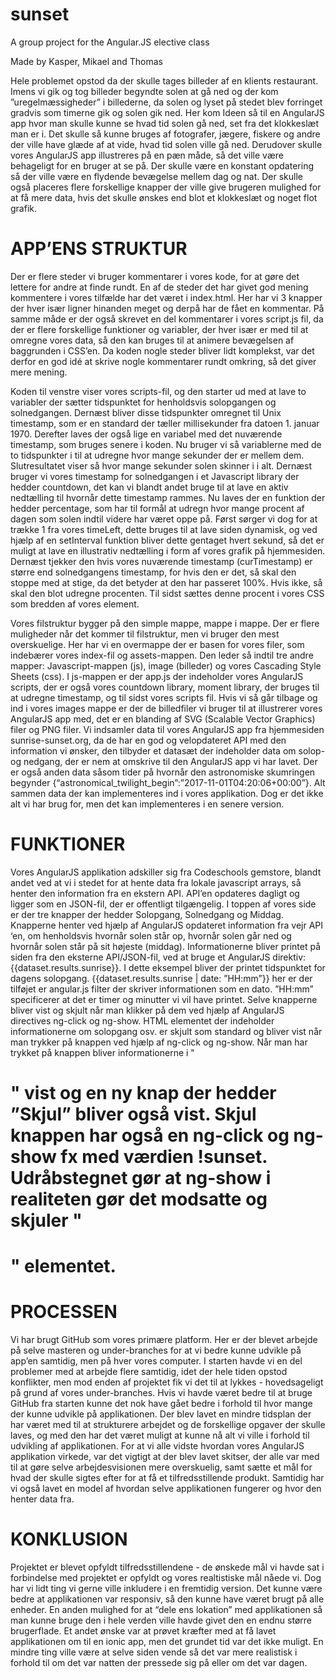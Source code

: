 # sunset
A group project for the Angular.JS elective class

Made by Kasper, Mikael and Thomas

Hele problemet opstod da der skulle tages billeder af en klients restaurant. Imens vi gik og tog billeder begyndte solen at gå ned og der kom ”uregelmæssigheder” i billederne, da solen og lyset på stedet blev forringet gradvis som timerne gik og solen gik ned. Her kom Ideen så til en AngularJS app hvor man skulle kunne se hvad tid solen gå ned, set fra det klokkeslæt man er i. Det skulle så kunne bruges af fotografer, jægere, fiskere og andre der ville have glæde af at vide, hvad tid solen ville gå ned.
Derudover skulle vores AngularJS app illustreres på en pæn måde, så det ville være behageligt for en bruger at se på. Der skulle være en konstant opdatering så der ville være en flydende bevægelse mellem dag og nat. Der skulle også placeres flere forskellige knapper der ville give brugeren mulighed for at få mere data, hvis det skulle ønskes end blot et klokkeslæt og noget flot grafik.

# APP’ENS STRUKTUR

Der er flere steder vi bruger kommentarer i vores kode, for at gøre det lettere for andre at finde rundt. En af de steder det har givet god mening kommentere i vores tilfælde har det været i index.html. Her har vi 3 knapper der hver især ligner hinanden meget og derpå har de fået en kommentar.
På samme måde er der også skrevet en del kommentarer i vores script.js fil, da der er flere forskellige funktioner og variabler, der hver især er med til at omregne vores data, så den kan bruges til at animere bevægelsen af baggrunden i CSS’en.
Da koden nogle steder bliver lidt komplekst, var det derfor en god idé at skrive nogle kommentarer rundt omkring, så det giver mere mening.

Koden til venstre viser vores scripts-fil, og den starter ud med at lave to variabler der sætter tidspunktet for henholdsvis solopgangen og solnedgangen. Dernæst bliver disse tidspunkter omregnet til Unix timestamp, som er en standard der tæller millisekunder fra datoen 1. januar 1970. Derefter laves der også lige en variabel med det nuværende timestamp, som bruges senere i koden.
Nu bruger vi så variablerne med de to tidspunkter i til at udregne hvor mange sekunder der er mellem dem. Slutresultatet viser så hvor mange sekunder solen skinner i i alt.
Dernæst bruger vi vores timestamp for solnedgangen i et Javascript library der hedder countdown, det kan vi blandt andet bruge til at lave en aktiv nedtælling til hvornår dette timestamp rammes.
Nu laves der en funktion der hedder percentage, som har til formål at udregn hvor mange procent af dagen som solen indtil videre har været oppe på.
Først sørger vi dog for at trække 1 fra vores timeLeft, dette bruges til at lave siden dynamisk, og ved hjælp af en setInterval funktion bliver dette gentaget hvert sekund, så det er muligt at lave en illustrativ nedtælling i form af vores grafik på hjemmesiden.
Dernæst tjekker den hvis vores nuværende timestamp (curTimestamp) er større end solnedgangens timestamp, for hvis den er det, så skal den stoppe med at stige, da det betyder at den har passeret 100%. Hvis ikke, så skal den blot udregne procenten. Til sidst sættes denne procent i vores CSS som bredden af vores element.

Vores filstruktur bygger på den simple mappe, mappe i mappe. Der er flere muligheder når det kommer til filstruktur, men vi bruger den mest overskuelige. Her har vi en overmappe der er basen for vores filer, som indebærer vores index-fil og assets-mappen. Den leder så indtil tre andre mapper: Javascript-mappen (js), image (billeder) og vores Cascading Style Sheets (css). I js-mappen er der app.js der indeholder vores AngularJS scripts, der er også vores countdown library, moment library, der bruges til at udregne timestamp, og til sidst vores scripts fil.
Hvis vi så går tilbage og ind i vores images mappe er der de billedfiler vi bruger til at illustrerer vores AngularJS app med, det er en blanding af SVG (Scalable Vector Graphics) filer og PNG filer.
Vi indsamler data til vores AngularJS app fra hjemmesiden sunrise-sunset.org, da de har en god og velopdateret API med den information vi ønsker, den tilbyder et datasæt der indeholder data om solop- og nedgang, der er nem at omskrive til den AngularJS app vi har lavet. Der er også anden data såsom tider på hvornår den astronomiske skumringen begynder {“astronomical_twilight_begin”:”2017-11-01T04:20:06+00:00”}.
Alt sammen data der kan implementeres ind i vores applikation. Dog er det ikke alt vi har brug for, men det kan implementeres i en senere version. 

# FUNKTIONER

Vores AngularJS applikation adskiller sig fra Codeschools gemstore, blandt andet ved at vi i stedet for at hente data fra lokale javascript arrays, så henter den information fra en ekstern API. API’en opdateres dagligt og ligger som en JSON-fil, der er offentligt tilgængelig.
I toppen af vores side er der tre knapper der hedder Solopgang, Solnedgang og Middag. Knapperne henter ved hjælp af AngularJS opdateret information fra vejr API ‘en, om henholdsvis hvornår solen står op, hvornår solen går ned og hvornår solen står på sit højeste (middag).
Informationerne bliver printet på siden fra den eksterne API/JSON-fil, ved at bruge et AngularJS direktiv: {{dataset.results.sunrise}}. I dette eksempel bliver der printet tidspunktet for dagens solopgang.
{{dataset.results.sunrise | date: ”HH:mm”}} her er der tilføjet er angular.js filter der skriver informationen som en dato. ”HH:mm” specificerer at det er timer og minutter vi vil have printet.
Selve knapperne bliver vist og skjult når man klikker på dem ved hjælp af AngularJS directives ng-click og ng-show. HTML elementet der indeholder informationerne om solopgang osv. er skjult som standard og bliver vist når man trykker på knappen ved hjælp af ng-click og ng-show. Når man har trykket på knappen bliver informationerne i "<h1>" vist og en ny knap der hedder ”Skjul” bliver også vist.
Skjul knappen har også en ng-click og ng-show fx med værdien !sunset. Udråbstegnet gør at ng-show i realiteten gør det modsatte og skjuler "<h1>" elementet.

# PROCESSEN

Vi har brugt GitHub som vores primære platform. Her er der blevet arbejde på selve masteren og under-branches for at vi bedre kunne udvikle på app’en samtidig, men på hver vores computer.
I starten havde vi en del problemer med at arbejde flere samtidig, idet der hele tiden opstod konflikter, men mod enden af projektet fik vi det til at lykkes - hovedsageligt på grund af vores under-branches. Hvis vi havde været bedre til at bruge GitHub fra starten kunne det nok have gået bedre i forhold til hvor mange der kunne udvikle på applikationen.
Der blev lavet en mindre tidsplan der har været med til at strukturere arbejdet og de forskellige opgaver der skulle laves, og med den har det været muligt at kunne nå alt vi ville i forhold til udvikling af applikationen.
For at vi alle vidste hvordan vores AngularJS applikation virkede, var det vigtigt at der blev lavet skitser, der alle var med til at gøre selve arbejdesvisionen mere overskuelig, samt sætte et mål for hvad der skulle sigtes efter for at få et tilfredsstillende produkt. Samtidig har vi også lavet en model af hvordan selve applikationen fungerer og hvor den henter data fra.

# KONKLUSION

Projektet er blevet opfyldt tilfredsstillendene - de ønskede mål vi havde sat i forbindelse med projektet er opfyldt og vores realtistiske mål nåede vi.
Dog har vi lidt ting vi gerne ville inkludere i en fremtidig version. Det kunne være bedre at applikationen var responsiv, så den kunne have været brugt på alle enheder. En anden mulighed for at “dele ens lokation” med applikationen så man kunne bruge den i hele verden ville havde givet den en endnu større brugerflade. Et andet ønske var at prøvet kræfter med at få lavet applikationen om til en ionic app, men det grundet tid var det ikke muligt. En mindre ting ville være at selve siden vende så det var mere realistisk i forhold til om det var natten der pressede sig på eller om det var dagen.